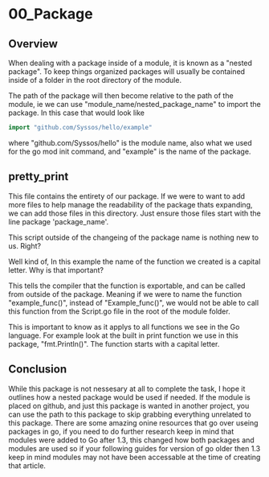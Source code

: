 # 00_Package

## Overview

When dealing with a package inside of a module, it is known as a "nested package". To keep things organized packages will usually be contained inside of a folder in the root directory of the module.

The path of the package will then become relative to the path of the module, ie we can use "module_name/nested_package_name" to import the package. In this case that would look like

```go
import "github.com/Syssos/hello/example"
``` 

where "github.com/Syssos/hello" is the module name, also what we used for the go mod init command, and "example" is the name of the package.

## pretty_print

This file contains the entirety of our package. If we were to want to add more files to help manage the readability of the package thats expanding, we can add those files in this directory. Just ensure those files start with the line package 'package_name'.

This script outside of the changeing of the package name is nothing new to us. Right? 

Well kind of, In this example the name of the function we created is a capital letter. Why is that important? 

This tells the compiler that the function is exportable, and can be called from outside of the package. Meaning if we were to name the function "example_func()", instead of "Example_func()", we would not be able to call this function from the Script.go file in the root of the module folder.

This is important to know as it applys to all functions we see in the Go language. For example look at the built in print function we use in this package, "fmt.Println()". The function starts with a capital letter.

## Conclusion

While this package is not nessesary at all to complete the task, I hope it outlines how a nested package would be used if needed. If the module is placed on github, and just this package is wanted in another project, you can use the path to this package to skip grabbing everything unrelated to this package. There are some amazing onine resources that go over useing packages in go, if you need to do further research keep in mind that modules were added to Go after 1.3, this changed how both packages and modules are used so if your following guides for version of go older then 1.3 keep in mind modules may not have been accessable at the time of creating that article.